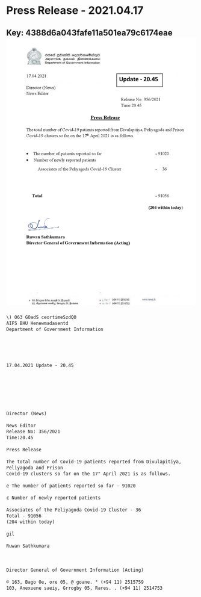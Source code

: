 # Press Release - 2021.04.17 
Key: 4388d6a043fafe11a501ea79c6174eae 
![img](img/4388d6a043fafe11a501ea79c6174eae.jpg)
---
```
\) O63 GOadS ceortimeSzdQO
AIFS BHU Henewmadasentd
Department of Government Information

 

 

17.04.2021 Update - 20.45

 

 

 

Director (News)

News Editor
Release No: 356/2021
Time:20.45

Press Release

The total number of Covid-19 patients reported from Divulapitiya, Peliyagoda and Prison
Covid-19 clusters so far on the 17" April 2021 is as follows.

e The number of patients reported so far - 91020

¢ Number of newly reported patients

Associates of the Peliyagoda Covid-19 Cluster - 36
Total - 91056
(204 within today)

gil

Ruwan Sathkumara

 

Director General of Government Information (Acting)

© 163, Bago Oe, ore 05, @ goane. ° (+94 11) 2515759
103, Anexuene saeiy, Grrogby 05, Rares. . (+94 11) 2514753

```
